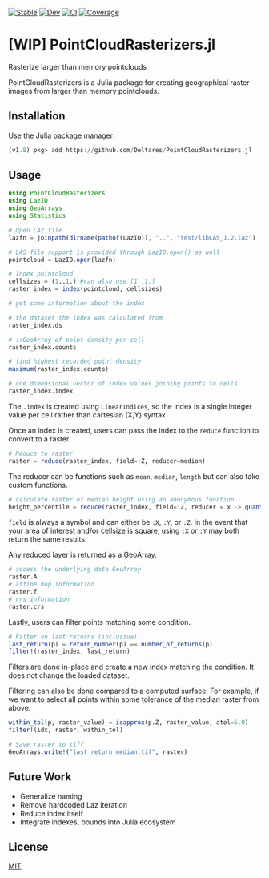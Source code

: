 [![Stable](https://img.shields.io/badge/docs-stable-blue.svg)](https://deltares.github.io/PointCloudRasterizers.jl/stable)
[![Dev](https://img.shields.io/badge/docs-dev-blue.svg)](https://deltares.github.io/PointCloudRasterizers.jl/dev)
[![CI](https://github.com/Deltares/PointCloudRasterizers.jl/actions/workflows/CI.yml/badge.svg)](https://github.com/Deltares/PointCloudRasterizers.jl/actions/workflows/CI.yml)
[![Coverage](https://codecov.io/gh/Deltares/PointCloudRasterizers.jl/branch/master/graph/badge.svg)](https://codecov.io/gh/Deltares/PointCloudRasterizers.jl)

# [WIP] PointCloudRasterizers.jl
Rasterize larger than memory pointclouds

PointCloudRasterizers is a Julia package for creating geographical raster images from larger than memory pointclouds.

## Installation

Use the Julia package manager:
```julia
(v1.8) pkg> add https://github.com/Deltares/PointCloudRasterizers.jl
```

## Usage

```julia
using PointCloudRasterizers
using LazIO
using GeoArrays
using Statistics

# Open LAZ file
lazfn = joinpath(dirname(pathof(LazIO)), "..", "test/libLAS_1.2.laz")

# LAS file support is provided through LazIO.open() as well
pointcloud = LazIO.open(lazfn)
```

```julia
# Index pointcloud
cellsizes = (1.,1.) #can also use [1.,1.]
raster_index = index(pointcloud, cellsizes)

# get some information about the index

# the dataset the index was calculated from
raster_index.ds

# ::GeoArray of point density per cell
raster_index.counts

# find highest recorded point density
maximum(raster_index.counts)

# one dimensional vector of index values joining points to cells
raster_index.index
```
The `.index` is created using `LinearIndices`, so the index is a single integer value per cell rather than cartesian (X,Y) syntax

Once an index is created, users can pass the index to the `reduce` function to convert to a raster.

```julia
# Reduce to raster
raster = reduce(raster_index, field=:Z, reducer=median)
```
The reducer can be functions such as `mean`, `median`, `length` but can also take custom functions.

```julia
# calculate raster of median height using an anonymous function
height_percentile = reduce(raster_index, field=:Z, reducer = x -> quantile(x,0.5))
```

`field` is always a symbol and can either be `:X`, `:Y`, or `:Z`. In the event that your area of interest and/or cellsize is square, using `:X` or `:Y` may both return the same results.

Any reduced layer is returned as a [GeoArray](https://github.com/evetion/GeoArrays.jl).

```julia
# access the underlying data GeoArray
raster.A
# affine map information
raster.f
# crs information
raster.crs
```
Lastly, users can filter points matching some condition.

```julia
# Filter on last returns (inclusive)
last_return(p) = return_number(p) == number_of_returns(p)
filter!(raster_index, last_return)
```
Filters are done in-place and create a new index matching the condition. It does not change the loaded dataset.

Filtering can also be done compared to a computed surface.
For example, if we want to select all points within some tolerance of the median raster from above:

```julia
within_tol(p, raster_value) = isapprox(p.Z, raster_value, atol=5.0)
filter!(idx, raster, within_tol)
```

```julia
# Save raster to tiff
GeoArrays.write!("last_return_median.tif", raster)
```

## Future Work
- Generalize naming
- Remove hardcoded Laz iteration
- Reduce index itself
- Integrate indexes, bounds into Julia ecosystem


## License
[MIT](LICENSE.md)
